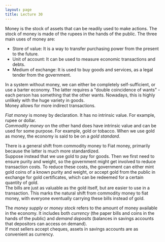 ```yaml
---
layout: page
title: Lecture 30
---
```


<script type="text/javascript" async src="https://cdnjs.cloudflare.com/ajax/libs/mathjax/2.7.5/latest.js?config=TeX-MML-AM_CHTML" async></script>

Money is the stock of assets that can be readily used to make actions. The stock of money is made of the rupees in the hands of the public. The three main uses of money are:
* Store of value: It is a way to transfer purchasing power from the present to the future.
* Unit of account: It can be used to measure economic transactions and debts.
* Medium of exchange: It is used to buy goods and services, as a legal tender from the government.

In a system without money, we can either be completely self-sufficient, or use a barter economy. The latter requires a "double coincidence of wants" - each person has something that the other wants. Nowadays, this is highly unlikely with the huge variety in goods.    
Money allows for more indirect transactions.

_Fiat money_ is money by declaration. It has no intrinsic value. For example, rupee or dollar.    
_Commodity money_ on the other hand does have intrinsic value and can be used for some purpose. For example, gold or tobacco. When we use gold as money, the economy is said to be on a _gold standard_.

There is a general shift from commodity money to Fiat money, primarily because the latter is much more standardized.    
Suppose instead that we use gold to pay for goods. Then we first need to ensure purity and weight, so the government might get involved to reduce transaction costs. To reduce these costs, the government can either mint gold coins of a known purity and weight, or accept gold from the public in exchange for gold certificates, which can be redeemed for a certain quantity of gold.    
The bills are just as valuable as the gold itself, but are easier to use in a transaction. This marks the natural shift from commodity money to fiat money, with everyone eventually carrying these bills instead of gold.

The _money supply_ or _money stock_ refers to the amount of money available in the economy. It includes both _currency_ (the paper bills and coins in the hands of the public) and _demand deposits_ (balances in savings accounts that depositors can access on demand).    
If most sellers accept cheques, assets in savings accounts are as convenient as currency.

<!-- There are three types of money in India:
* M0 is _reserve money_ - the currency in circulation, other deposits in RBI, and bankers' deposits with RBI.
* M1 is _narrow money_ - it is M0 excluding cash with banks and including demand deposits.
* M3 is _broad money_ - it is M1 together with time deposits.-->


<!-- If we don't have money, we can either be completely self-sufficient, or use a barter economy. Without money, in a barter economy, trade requires a "double coincidence of wants" - each person has something that the other wants. Nowadays, this is highly unlikely.    
Money allows for more indirect transactions.

_Fiat money_ is money by declaration. It has no intrinsic value.    
_Commodity money_ on the other hand does have intrinsic value and can be used for some purpose.

There is a general shift from commodity money to Fiat money, primarily because the latter is much more standardized. Transaction costs are reduced.

The _money supply_ or _money stock_ refers to the amount of money available in the economy. It includes both _currency_ (the paper bills and coins in the hands of the public) and _demand deposits_ (balances in bank accounts that depositors can access on demand).    
If most sellers accept cheques, assets in savings accounts are as convenient as currency.
 -->
<!-- There are three types of money in India:
* M0 is _reserve money_ - the currency in circulation, other deposits in RBI, and bankers' deposits with RBI.
* M1 is _narrow money_ - it is M0 excluding cash with banks and including demand deposits.
* M3 is _broad money_ - it is M1 together with time deposits.
 -->